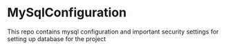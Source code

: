 # MySqlConfiguration
This repo contains mysql configuration and important security settings for setting up database for the project
